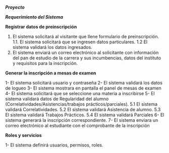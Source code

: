 ***Proyecto***

***Requerimiento del Sistema***

**Registrar datos de preinscripción**

1. El sistema solicitará al visitante que llene formulario de preinscripción.
1.1. El sistema solicitará que se ingresen datos particulares.
1.2 El sistema validará los datos ingresados.
2. El sistema enviará un correo electrónico al solicitante con información del pan de estudio de la carrera y sus incumbencias, datos del instituto y requisitos para la inscripción. 


**Generar la inscripción a mesas de examen**

1- El sistema solicitará usuario y contraseña
2- El sistema validará los datos de logueo
3- El sistema mostrara en pantalla el panel de mesas de examen
4- El sistema solicitará que se seleccione una materia a inscribirse
5- El sistema validará datos de Regularidad del alumno (Correlatividades/Asistencias/trabajos     prácticos/parciales).
5.1 El sistema validará Correlatividades.
5.2 El sistema validará Asistencia de alumno.
5.3 El sistema validará Trabajos Prácticos. 
5.4 El sistema validará Parciales
6- El sistema generará la inscripción correspondiente.
7- El sistema enviara un correo electrónico al estudiante con el comprobante de la inscripción

**Roles y servicios**

1- El sistema definirá usuarios, permisos, roles.
